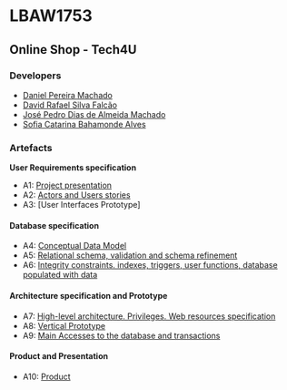 # LBAW1753

## Online Shop - Tech4U

### Developers
* [Daniel Pereira Machado](https://github.com/dolfander)
* [David Rafael Silva Falcão](https://github.com/davidrsfalcao)
* [José Pedro Dias de Almeida Machado](https://github.com/TrocaTudo95)
* [Sofia Catarina Bahamonde Alves](https://github.com/kyahra)

### Artefacts 

**User Requirements specification**
* A1: [Project presentation](https://github.com/dolfander/lbaw1753/wiki/A1:-Technology-Store---Tech4U)
* A2: [Actors and Users stories](https://github.com/dolfander/lbaw1753/wiki/A2:-Actors-and-User-stories)
* A3: [User Interfaces Prototype]

#### Database specification
* A4: [Conceptual Data Model](https://github.com/dolfander/lbaw1753/wiki/A4:-Conceptual-Data-Model)
* A5: [Relational schema, validation and schema refinement](https://github.com/dolfander/lbaw1753/wiki/A5:-Relational-Schema,-validation-and-schema-refinement)
* A6: [Integrity constraints. indexes, triggers, user functions, database populated with data](https://github.com/dolfander/lbaw1753/wiki/A6:-Indexes,-triggers,-user-functions-and-population)
#### Architecture specification and Prototype
* A7: [High-level architecture. Privileges. Web resources specification](https://github.com/dolfander/lbaw1753/wiki/A7:--High-level-architecture.-Privileges.-Web-resources-specification)
* A8: [Vertical Prototype](https://github.com/dolfander/lbaw1753/wiki/A8:-Vertical-prototype)
* A9: [Main Accesses to the database and transactions](https://github.com/dolfander/lbaw1753/wiki/A9:-Main-Accesses-to-the-database-and-transactions)
#### Product and Presentation
* A10: [Product](https://lbaw1753.lbaw-prod.fe.up.pt/)
